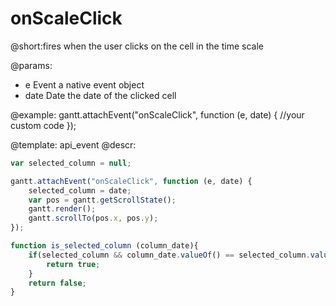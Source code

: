 onScaleClick
=============
@short:fires when the user clicks on the cell in the time scale

@params:
- e Event	a native event object
- date	Date	the date of the clicked cell

@example:
gantt.attachEvent("onScaleClick", function (e, date) {
	//your custom code
});


@template:	api_event
@descr:

~~~js
var selected_column = null;

gantt.attachEvent("onScaleClick", function (e, date) {
	selected_column = date;
	var pos = gantt.getScrollState();
	gantt.render();
	gantt.scrollTo(pos.x, pos.y);
});

function is_selected_column (column_date){
	if(selected_column && column_date.valueOf() == selected_column.valueOf()){
		return true;
	}
	return false;
}
~~~